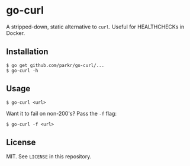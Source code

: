 # go-curl

A stripped-down, static alternative to `curl`. Useful for HEALTHCHECKs in Docker.

## Installation

```console
$ go get github.com/parkr/go-curl/...
$ go-curl -h
```

## Usage

```console
$ go-curl <url>
```

Want it to fail on non-200's? Pass the `-f` flag:

```console
$ go-curl -f <url>
```

## License

MIT. See `LICENSE` in this repository.
